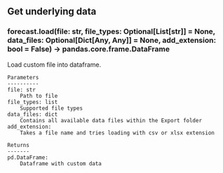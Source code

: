 ## Get underlying data 
### forecast.load(file: str, file_types: Optional[List[str]] = None, data_files: Optional[Dict[Any, Any]] = None, add_extension: bool = False) -> pandas.core.frame.DataFrame

Load custom file into dataframe.

    Parameters
    ----------
    file: str
        Path to file
    file_types: list
        Supported file types
    data_files: dict
        Contains all available data files within the Export folder
    add_extension:
        Takes a file name and tries loading with csv or xlsx extension

    Returns
    -------
    pd.DataFrame:
        Dataframe with custom data
